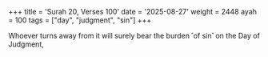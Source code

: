 +++
title = 'Surah 20, Verses 100'
date = '2025-08-27'
weight = 2448
ayah = 100
tags = ["day", "judgment", "sin"]
+++

Whoever turns away from it will surely bear the burden ˹of sin˺ on the Day of Judgment,